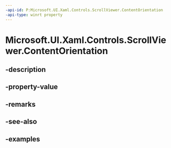 ```yaml
---
-api-id: P:Microsoft.UI.Xaml.Controls.ScrollViewer.ContentOrientation
-api-type: winrt property
---
```


# Microsoft.UI.Xaml.Controls.ScrollViewer.ContentOrientation

<!--
public Microsoft.UI.Xaml.Controls.ContentOrientation ContentOrientation { get; set; }
-->


## -description

## -property-value

## -remarks

## -see-also

## -examples


